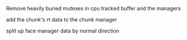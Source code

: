 Remove heavily buried mutexes in cpu tracked buffer and the managers

add the chunk's rt data to the chunk manager

split up face manager data by normal direction